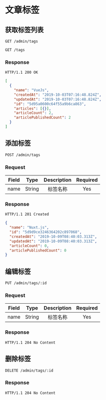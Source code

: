 # 文章标签

## 获取标签列表

`GET /admin/tags`

`GET /tags`

### Response

`HTTP/1.1 200 OK`

```json
[
  {
    "name": "VueJs",
    "createdAt": "2019-10-03T07:16:48.824Z",
    "updatedAt": "2019-10-03T07:16:48.824Z",
    "id": "5d95a0600c64f55a9b6ca863",
    "articles": [{}],
    "articleCount": 2,
    "articlePublishedCount": 2
  }
]
```

## 添加标签

`POST /admin/tags`
 
### Request

| Field |  Type  | Description | Required |
| :---: | :----: | :---------: | :------: |
| name  | String |  标签名称   |   Yes    |

### Response

`HTTP/1.1 201 Created`

```json
{
  "name": "Nuxt.js",
  "id": "5d9d9ce3246364202c897068",
  "createdAt": "2019-10-09T08:40:03.313Z",
  "updatedAt": "2019-10-09T08:40:03.313Z",
  "articleCount": 0,
  "articlePublishedCount": 0
}
```

## 编辑标签

`PUT /admin/tags/:id`

### Request

| Field |  Type  | Description | Required |
| :---: | :----: | :---------: | :------: |
| name  | String |  标签名称   |   Yes    |

### Response

`HTTP/1.1 204 No Content`

## 删除标签

`DELETE /admin/tags/:id`

### Response

`HTTP/1.1 204 No Content`

